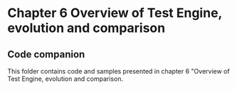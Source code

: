 # Chapter 6 Overview of Test Engine, evolution and comparison
## Code companion

This folder contains code and samples presented in chapter 6 "Overview of Test Engine, evolution and comparison.
